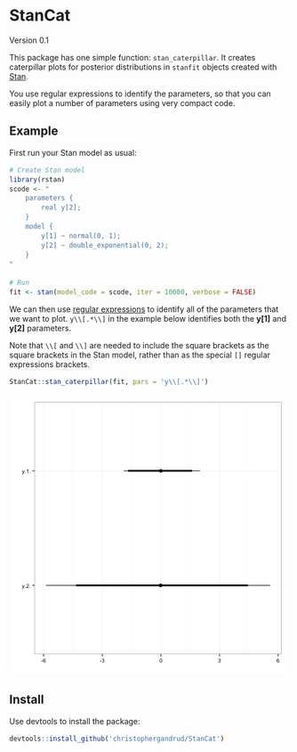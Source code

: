 StanCat
===

Version 0.1

This package has one simple function: `stan_caterpillar`. It creates
caterpillar plots for posterior distributions in `stanfit` objects created
with [Stan](http://mc-stan.org/).

You use regular expressions to identify the parameters, so that you can easily
plot a number of parameters using very compact code.

## Example

First run your Stan model as usual:


```r
# Create Stan model
library(rstan)
scode <- "
    parameters {
        real y[2];
    }
    model {
        y[1] ~ normal(0, 1);
        y[2] ~ double_exponential(0, 2);
    }
"

# Run
fit <- stan(model_code = scode, iter = 10000, verbose = FALSE)
```

We can then use
[regular expressions](http://stat.ethz.ch/R-manual/R-devel/library/base/html/regex.html)
to identify all of the parameters that we want to plot. `y\\[.*\\]` in the
example below identifies both the **y[1]** and **y[2]** parameters.

Note that `\\[` and `\\]` are needed to include the square brackets as the
square brackets in the Stan model, rather than as the special `[]` regular
expressions brackets.


```r
StanCat::stan_caterpillar(fit, pars = 'y\\[.*\\]')
```

![plot of chunk Example1](figure/Example1-1.png) 


## Install

Use devtools to install the package:


```r
devtools::install_github('christophergandrud/StanCat')
```
